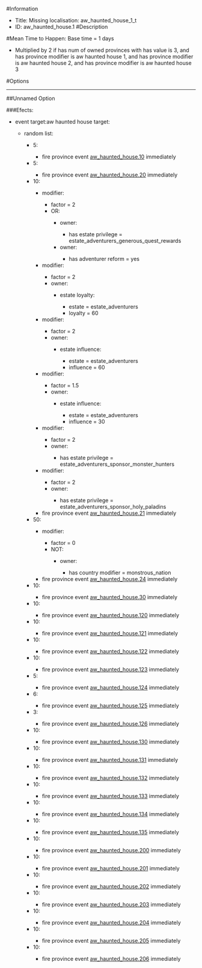 #Information
 - Title: Missing localisation: aw_haunted_house_1_t
 - ID: aw_haunted_house.1
#Description

#Mean Time to Happen:
Base time = 1 days
 - Multiplied by 2 if has num of owned provinces with has value is 3, and has province modifier is aw haunted house 1, and has province modifier is aw haunted house 2, and has province modifier is aw haunted house 3

#Options

___
##Unnamed Option

###Efects:<ul><li>event target:aw haunted house target:</li><ul><li>random list:</li><ul><li>5:</li><ul><li>fire province event [aw_haunted_house.10](aw_haunted_house.10_slug) immediately </li></ul><li>5:</li><ul><li>fire province event [aw_haunted_house.20](aw_haunted_house.20_slug) immediately </li></ul><li>10:</li><ul><li>modifier:</li><ul><li>factor = 2</li><li>OR:</li><ul><li>owner:</li><ul><li>has estate privilege = estate_adventurers_generous_quest_rewards</li></ul><li>owner:</li><ul><li>has adventurer reform = yes</li></ul></ul></ul><li>modifier:</li><ul><li>factor = 2</li><li>owner:</li><ul><li>estate loyalty:</li><ul><li>estate = estate_adventurers</li><li>loyalty = 60</li></ul></ul></ul><li>modifier:</li><ul><li>factor = 2</li><li>owner:</li><ul><li>estate influence:</li><ul><li>estate = estate_adventurers</li><li>influence = 60</li></ul></ul></ul><li>modifier:</li><ul><li>factor = 1.5</li><li>owner:</li><ul><li>estate influence:</li><ul><li>estate = estate_adventurers</li><li>influence = 30</li></ul></ul></ul><li>modifier:</li><ul><li>factor = 2</li><li>owner:</li><ul><li>has estate privilege = estate_adventurers_sponsor_monster_hunters</li></ul></ul><li>modifier:</li><ul><li>factor = 2</li><li>owner:</li><ul><li>has estate privilege = estate_adventurers_sponsor_holy_paladins</li></ul></ul><li>fire province event [aw_haunted_house.21](aw_haunted_house.21_slug) immediately </li></ul><li>50:</li><ul><li>modifier:</li><ul><li>factor = 0</li><li>NOT:</li><ul><li>owner:</li><ul><li>has country modifier = monstrous_nation</li></ul></ul></ul><li>fire province event [aw_haunted_house.24](aw_haunted_house.24_slug) immediately </li></ul><li>10:</li><ul><li>fire province event [aw_haunted_house.30](aw_haunted_house.30_slug) immediately </li></ul><li>10:</li><ul><li>fire province event [aw_haunted_house.120](aw_haunted_house.120_slug) immediately </li></ul><li>10:</li><ul><li>fire province event [aw_haunted_house.121](aw_haunted_house.121_slug) immediately </li></ul><li>10:</li><ul><li>fire province event [aw_haunted_house.122](aw_haunted_house.122_slug) immediately </li></ul><li>10:</li><ul><li>fire province event [aw_haunted_house.123](aw_haunted_house.123_slug) immediately </li></ul><li>5:</li><ul><li>fire province event [aw_haunted_house.124](aw_haunted_house.124_slug) immediately </li></ul><li>6:</li><ul><li>fire province event [aw_haunted_house.125](aw_haunted_house.125_slug) immediately </li></ul><li>3:</li><ul><li>fire province event [aw_haunted_house.126](aw_haunted_house.126_slug) immediately </li></ul><li>10:</li><ul><li>fire province event [aw_haunted_house.130](aw_haunted_house.130_slug) immediately </li></ul><li>10:</li><ul><li>fire province event [aw_haunted_house.131](aw_haunted_house.131_slug) immediately </li></ul><li>10:</li><ul><li>fire province event [aw_haunted_house.132](aw_haunted_house.132_slug) immediately </li></ul><li>10:</li><ul><li>fire province event [aw_haunted_house.133](aw_haunted_house.133_slug) immediately </li></ul><li>10:</li><ul><li>fire province event [aw_haunted_house.134](aw_haunted_house.134_slug) immediately </li></ul><li>10:</li><ul><li>fire province event [aw_haunted_house.135](aw_haunted_house.135_slug) immediately </li></ul><li>10:</li><ul><li>fire province event [aw_haunted_house.200](aw_haunted_house.200_slug) immediately </li></ul><li>10:</li><ul><li>fire province event [aw_haunted_house.201](aw_haunted_house.201_slug) immediately </li></ul><li>10:</li><ul><li>fire province event [aw_haunted_house.202](aw_haunted_house.202_slug) immediately </li></ul><li>10:</li><ul><li>fire province event [aw_haunted_house.203](aw_haunted_house.203_slug) immediately </li></ul><li>10:</li><ul><li>fire province event [aw_haunted_house.204](aw_haunted_house.204_slug) immediately </li></ul><li>10:</li><ul><li>fire province event [aw_haunted_house.205](aw_haunted_house.205_slug) immediately </li></ul><li>10:</li><ul><li>fire province event [aw_haunted_house.206](aw_haunted_house.206_slug) immediately </li></ul></ul></ul></ul>
